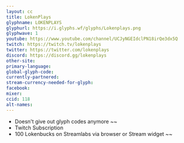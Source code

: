 ```yaml
---
layout: cc
title: LokenPlays
glyphname: LOKENPLAYS
glyphurl: https://i.glyphs.wf/glyphs/Lokenplays.png
glyphwave: 1
youtube: https://www.youtube.com/channel/UCJyNGEIdclPN18irQe3dx5Q
twitch: https://twitch.tv/lokenplays
twitter: https://twitter.com/lokenplays
discord: https://discord.gg/lokenplays
other-site: 
primary-language: 
global-glyph-code: 
currently-partnered: 
stream-currency-needed-for-glyph: 
facebook: 
mixer: 
ccid: 118
alt-names: 
---
```

* Doesn't give out glyph codes anymore
~~
* Twitch Subscription
* 100 Lokenbucks on Streamlabs via browser or Stream widget
~~
